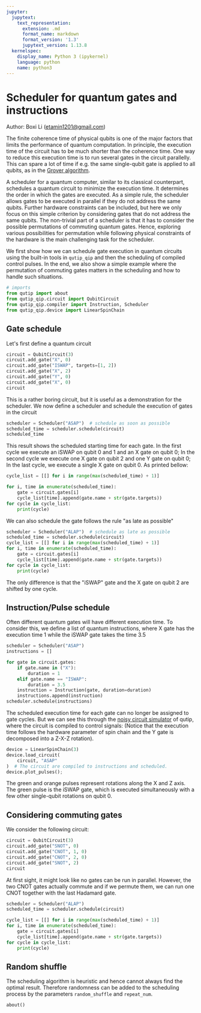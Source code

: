 ```yaml
---
jupyter:
  jupytext:
    text_representation:
      extension: .md
      format_name: markdown
      format_version: '1.3'
      jupytext_version: 1.13.8
  kernelspec:
    display_name: Python 3 (ipykernel)
    language: python
    name: python3
---
```


# Scheduler for quantum gates and instructions

Author: Boxi Li (etamin1201@gmail.com)

The finite coherence time of physical qubits is one of the major factors that limits the performance of quantum computation. In principle, the execution time of the circuit has to be much shorter than the coherence time. One way to reduce this execution time is to run several gates in the circuit parallelly. This can spare a lot of time if e.g. the same single-qubit gate is applied to all qubits, as in the [Grover algorithm](https://en.wikipedia.org/wiki/Grover%27s_algorithm).

A scheduler for a quantum computer, similar to its classical counterpart, schedules a quantum circuit to minimize the execution time. It determines the order in which the gates are executed. As a simple rule, the scheduler allows gates to be executed in parallel if they do not address the same qubits. Further hardware constraints can be included, but here we only focus on this simple criterion by considering gates that do not address the same qubits. The non-trivial part of a scheduler is that it has to consider the possible permutations of commuting quantum gates. Hence, exploring various possibilities for permutation while following physical constraints of the hardware is the main challenging task for the scheduler.

We first show how we can schedule gate execution in quantum circuits using the built-in tools in `qutip_qip` and then the scheduling of compiled control pulses. In the end, we also show a simple example where the permutation of commuting gates matters in the scheduling and how to handle such situations.

```python
# imports
from qutip import about
from qutip_qip.circuit import QubitCircuit
from qutip_qip.compiler import Instruction, Scheduler
from qutip_qip.device import LinearSpinChain
```

## Gate schedule
Let's first define a quantum circuit

```python
circuit = QubitCircuit(3)
circuit.add_gate("X", 0)
circuit.add_gate("ISWAP", targets=[1, 2])
circuit.add_gate("X", 2)
circuit.add_gate("Y", 0)
circuit.add_gate("X", 0)
circuit
```

This is a rather boring circuit, but it is useful as a demonstration for the scheduler. We now define a scheduler and schedule the execution of gates in the circuit

```python
scheduler = Scheduler("ASAP")  # schedule as soon as possible
scheduled_time = scheduler.schedule(circuit)
scheduled_time
```

This result shows the scheduled starting time for each gate.
In the first cycle we execute an iSWAP on qubit 0 and 1 and an X gate on qubit 0; In the second cycle we execute one X gate on qubit 2 and one Y gate on qubit 0; In the last cycle, we execute a single X gate on qubit 0. As printed bellow:

```python
cycle_list = [[] for i in range(max(scheduled_time) + 1)]

for i, time in enumerate(scheduled_time):
    gate = circuit.gates[i]
    cycle_list[time].append(gate.name + str(gate.targets))
for cycle in cycle_list:
    print(cycle)
```

We can also schedule the gate follows the rule "as late as possible"

```python
scheduler = Scheduler("ALAP")  # schedule as late as possible
scheduled_time = scheduler.schedule(circuit)
cycle_list = [[] for i in range(max(scheduled_time) + 1)]
for i, time in enumerate(scheduled_time):
    gate = circuit.gates[i]
    cycle_list[time].append(gate.name + str(gate.targets))
for cycle in cycle_list:
    print(cycle)
```

The only difference is that the "iSWAP" gate and the X gate on qubit 2 are shifted by one cycle. 


## Instruction/Pulse schedule
Often different quantum gates will have different execution time. To consider this, we define a list of quantum instructions, where X gate has the execution time 1 while the iSWAP gate takes the time 3.5

```python
scheduler = Scheduler("ASAP")
instructions = []

for gate in circuit.gates:
    if gate.name in ("X"):
        duration = 1
    elif gate.name == "ISWAP":
        duration = 3.5
    instruction = Instruction(gate, duration=duration)
    instructions.append(instruction)
scheduler.schedule(instructions)
```

The scheduled execution time for each gate can no longer be assigned to gate cycles. But we can see this through the [noisy circuit simulator](https://qutip.org/docs/latest/guide/qip/qip-processor.html) of qutip, where the circuit is compiled to control signals: (Notice that the execution time follows the hardware parameter of spin chain and the Y gate is decomposed into a Z-X-Z rotation).

```python
device = LinearSpinChain(3)
device.load_circuit(
    circuit, "ASAP"
)  # The circuit are compiled to instructions and scheduled.
device.plot_pulses();
```

The green and orange pulses represent rotations along the X and Z axis. The green pulse is the iSWAP gate, which is executed simultaneously with a few other single-qubit rotations on qubit 0.


## Considering commuting gates
We consider the following circuit:

```python
circuit = QubitCircuit(3)
circuit.add_gate("SNOT", 0)
circuit.add_gate("CNOT", 1, 0)
circuit.add_gate("CNOT", 2, 0)
circuit.add_gate("SNOT", 2)
circuit
```

At first sight, it might look like no gates can be run in parallel. However, the two CNOT gates actually commute and if we permute them, we can run one CNOT together with the last Hadamard gate.

```python
scheduler = Scheduler("ALAP")
scheduled_time = scheduler.schedule(circuit)

cycle_list = [[] for i in range(max(scheduled_time) + 1)]
for i, time in enumerate(scheduled_time):
    gate = circuit.gates[i]
    cycle_list[time].append(gate.name + str(gate.targets))
for cycle in cycle_list:
    print(cycle)
```

## Random shuffle
The scheduling algorithm is heuristic and hence cannot always find the optimal result. Therefore randomness can be added to the scheduling process by the parameters `random_shuffle` and `repeat_num`.

```python
about()
```
